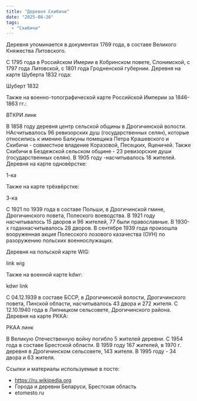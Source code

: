```yaml
---
title: "Деревня Скибичи"
date: "2025-08-26"
tags: 
  - "Скибичи"
---
```


Деревня упоминается в документах 1769 года, в составе Великого Княжества Литовского.

С 1795 года в Российском Имерии в Кобринском повете, Слонимской, с 1797 года Литовской, с 1801 года Гродненской губернии. Деревня на карте Шуберта 1832 года:

Шуберт 1832

Также на военно-топографической карте Российской Империи за 1846-1863 гг.:

ВТКРИ линк

В 1858 году деревня центр сельской общины в Дрогичинской волости. НАсчитывалось 96 ревизорских душ (государственных селян), которые относились к имению Балкуны помещика Петра Крашевского и Скибичи - совместное владение Коразовой, Песецких, Яценичей. Также Скибичи в Бездежской сельском общине - 23 ревизорские души (государственных селян). В 1905 году -насчитывалось 18 жителей. Деревня на карте одновёрстке:

1-ка

Также на карте трёхвёрстке:

3-ка 

С 1921 по 1939 года в составе Польши, в Дрогичинской гмине, Дрогичинского повета, Полеского воеводства. В 1921 году насчитывалось 15 дворов и 96 жителей, 77 были православные. В 1930-х годахнасчитывалось 28 дворов. В сентябре 1939 года произошла вооруженная акция Полесского лозового казачества (ОУН) по разоружению польских военнослужащих.

Деревня на польской карте WIG:

link wig

Также на военной карте kdwr:

kdwr link

С 04.12.1939 в составе БССР, в Дрогичинской волости, Дрогичинского повета, Пинской области, насчитывалось 43 двора и 272 жителя. С 12.10.1940 года в Липницком сельсовете, Дрогичинского района. Деревня на карте РККА:

РКАА линк

В Великую Отечественную войну погибло 5 жителей деревни. С 1954 года в составе Брестской области. В 1959 году 167 жителей, в 1970 г. деревня в Дрогичинском сельсовете, 143 жителя. В 1995 году - 34 двора и 63 жителя.

Ссылки и материалы используемые в посте:
- https://ru.wikipedia.org
- Города и деревни Беларуси, Брестская область
- etomesto.ru
